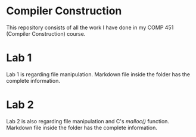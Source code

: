 # Compiler Construction
This repository consists of all the work I have done in my COMP 451 (Compiler Construction) course.

# Lab 1
Lab 1 is regarding file manipulation. Markdown file inside the folder has the complete information.

# Lab 2
Lab 2 is also regarding file manipulation and C's _malloc()_ function. Markdown file inside the folder has the complete information.
